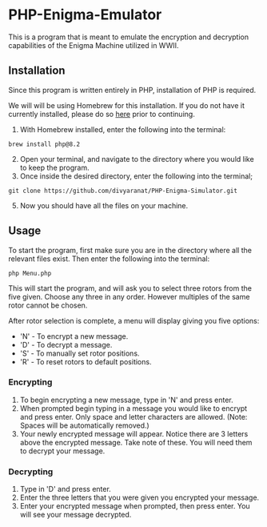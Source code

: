 # PHP-Enigma-Emulator

This is a program that is meant to emulate the encryption and decryption capabilities of the Enigma Machine utilized in WWII.

## Installation

Since this program is written entirely in PHP, installation of PHP is required.

We will will be using Homebrew for this installation. If you do not have it currently installed, please do so [here](https://brew.sh/) prior to continuing.

1. With Homebrew installed, enter the following into the terminal:
```
brew install php@8.2
```
2. Open your terminal, and navigate to the directory where you would like to keep the program.
4. Once inside the desired directory, enter the following into the terminal;
```
git clone https://github.com/divyaranat/PHP-Enigma-Simulator.git
```
5. Now you should have all the files on your machine.
## Usage
To start the program, first make sure you are in the directory where all the relevant files exist. Then enter the following into the terminal:
```
php Menu.php
```
This will start the program, and will ask you to select three rotors from the five given. Choose any three in any order. However multiples of the same rotor cannot be chosen.

After rotor selection is complete, a menu will display giving you five options:
* 'N' - To encrypt a new message.
* 'D' - To decrypt a message.
* 'S' - To manually set rotor positions.
* 'R' - To reset rotors to default positions.

### Encrypting
1. To begin encrypting a new message, type in 'N' and press enter.
2. When prompted begin typing in a message you would like to encrypt and press enter. Only space and letter characters are allowed. (Note: Spaces will be automatically removed.)
3.  Your newly encrypted message will appear. Notice there are 3 letters above the encrypted message. Take note of these. You will need them to decrypt your message.

### Decrypting
1. Type in 'D' and press enter.
2. Enter the three letters that you were given you encrypted your message.
3. Enter your encrypted message when prompted, then press enter. You will see your message decrypted.
